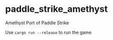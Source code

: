 # paddle_strike_amethyst

Amethyst Port of Paddle Strike

Use `cargo run --release` to run the game
